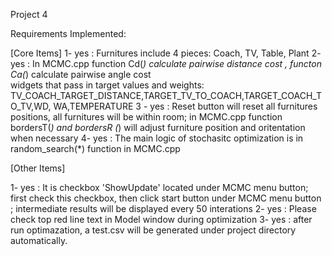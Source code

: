 ﻿
Project 4

Requirements Implemented:

[Core Items]
1-  yes : Furnitures include 4 pieces: Coach, TV, Table, Plant
2-  yes : In MCMC.cpp function Cd(*) calculate pairwise distance cost , functon Ca(*) calculate pairwise angle cost  
		  widgets that pass in target values and weights: TV_COACH_TARGET_DISTANCE,TARGET_TV_TO_COACH,TARGET_COACH_TO_TV,WD, WA,TEMPERATURE
3 - yes : Reset button will reset all furnitures positions, all furnitures will be within room; in MCMC.cpp function bordersT(*) and bordersR (*)
		  will adjust furniture position and oritentation when necessary
4-  yes : The main logic of stochasitc optimization is in random_search(*) function in MCMC.cpp

[Other Items]

1-  yes : It is checkbox 'ShowUpdate' located under MCMC menu button; first check this checkbox, then click start button under MCMC menu button ; 
		  intermediate results will be displayed every 50 interations
2-  yes : Please check top red line text in Model window during optimization
3-  yes : after run optimazation, a test.csv will be generated under project directory automatically.

